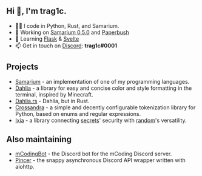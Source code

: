 ## Hi 👋, I'm trag1c.
- 👨‍💻 I code in Python, Rust, and Samarium.
- 🔭 Working on [Samarium 0.5.0](https://github.com/samarium-lang/Samarium/tree/0.5.0) and [Paperbush](https://github.com/trag1c/paperbush)
- 🌱 Learning [Flask](https://palletsprojects.com/p/flask/) & [Svelte](https://svelte.dev)
- 📫 Get in touch on [Discord](https://discord.com/users/252206453878685697): **trag1c#0001**

## Projects
- [Samarium](https://github.com/samarium-lang/Samarium) - an implementation of one of my programming languages.
- [Dahlia](https://github.com/trag1c/Dahlia) - a library for easy and concise color and style formatting in the terminal, inspired by Minecraft.
- [Dahlia.rs](https://github.com/trag1c/Dahlia.rs) - Dahlia, but in Rust.
- [Crossandra](https://github.com/trag1c/crossandra) - a simple and decently configurable tokenization library for Python, based on enums and regular expressions.
- [Ixia](https://github.com/trag1c/ixia) - a library connecting [secrets](https://docs.python.org/3/library/secrets.html)' security with [random](https://docs.python.org/3/library/random.html)'s versatility.

## Also maintaining
- [mCodingBot](https://github.com/mcb-dev/mCodingBot) - the Discord bot for the mCoding Discord server.
- [Pincer](https://github.com/Pincer-org/Pincer) - the snappy asynchronous Discord API wrapper written with aiohttp.
